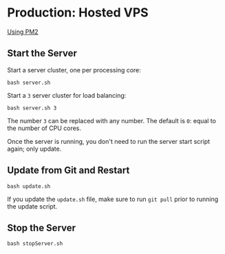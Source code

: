 # Production: Hosted VPS
[Using PM2](http://pm2.keymetrics.io/)


## Start the Server
Start a server cluster, one per processing core:

```shell
bash server.sh
```

Start a `3` server cluster for load balancing:

```shell
bash server.sh 3
```

The number `3` can be replaced with any number. The default is `0`: equal to the number of CPU cores.

Once the server is running, you don't need to run the server start script again; only update.


## Update from Git and Restart
```shell
bash update.sh
```

If you update the `update.sh` file, make sure to run `git pull` prior to running the update script.


## Stop the Server
```shell
bash stopServer.sh
```
